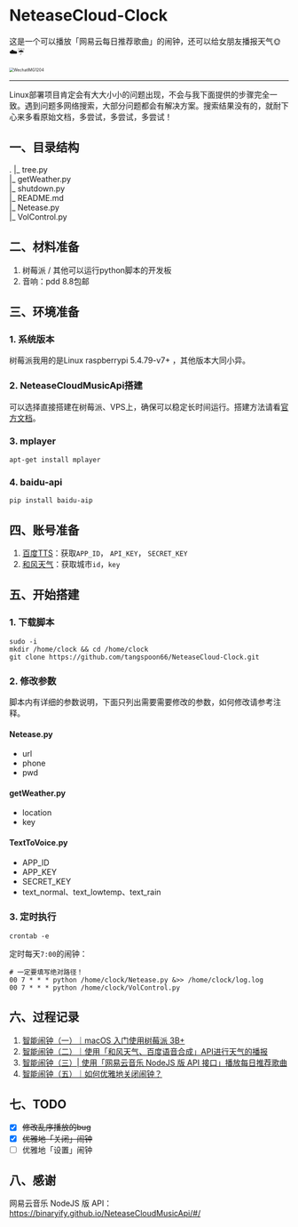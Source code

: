 # NeteaseCloud-Clock
这是一个可以播放「网易云每日推荐歌曲」的闹钟，还可以给女朋友播报天气🌞☁️☔️

<img src="https://picbed.tangspoon.cn/uPic/WechatIMG1204.jpeg" alt="WechatIMG1204" style="zoom:50%;" />

----

Linux部署项目肯定会有大大小小的问题出现，不会与我下面提供的步骤完全一致。遇到问题多网络搜索，大部分问题都会有解决方案。搜索结果没有的，就耐下心来多看原始文档，多尝试，多尝试，多尝试！

## 一、目录结构

.
|_ tree.py<br/>
|_ getWeather.py<br/>
|_ shutdown.py<br/>
|_ README.md<br/>
|_ Netease.py<br/>
|_ VolControl.py

## 二、材料准备

1. 树莓派 / 其他可以运行python脚本的开发板
2. 音响：pdd 8.8包邮

## 三、环境准备

### 1. 系统版本

树莓派我用的是Linux raspberrypi 5.4.79-v7+ ，其他版本大同小异。

### 2. NeteaseCloudMusicApi搭建

可以选择直接搭建在树莓派、VPS上，确保可以稳定长时间运行。搭建方法请看[官方文档](https://binaryify.github.io/NeteaseCloudMusicApi/#/?id=%e5%ae%89%e8%a3%85)。

### 3. mplayer

```
apt-get install mplayer
```

### 4. baidu-api

```
pip install baidu-aip
```

## 四、账号准备

1. [百度TTS](https://ai.baidu.com/tech/speech/tts)：获取`APP_ID`， `API_KEY`， `SECRET_KEY`
2. [和风天气](https://www.qweather.com/)：获取城市`id`，`key`

## 五、开始搭建

### 1. 下载脚本

```
sudo -i
mkdir /home/clock && cd /home/clock
git clone https://github.com/tangspoon66/NeteaseCloud-Clock.git
```

### 2. 修改参数

脚本内有详细的参数说明，下面只列出需要需要修改的参数，如何修改请参考注释。

#### Netease.py

- url
- phone
- pwd

#### getWeather.py

- location
- key

#### TextToVoice.py

- APP_ID
- APP_KEY
- SECRET_KEY
- text_normal、text_lowtemp、text_rain

### 3. 定时执行

```
crontab -e
```

定时每天`7:00`的闹钟：

```
# 一定要填写绝对路径！
00 7 * * * python /home/clock/Netease.py &>> /home/clock/log.log
00 7 * * * python /home/clock/VolControl.py
```

## 六、过程记录

1. [智能闹钟（一）｜macOS 入门使用树莓派 3B+](https://blog.tangspoon.cn/2020/12/19/%E6%99%BA%E8%83%BD%E9%97%B9%E9%92%9F%EF%BC%88%E4%B8%80%EF%BC%89%EF%BD%9CmacOS%E5%85%A5%E9%97%A8%E4%BD%BF%E7%94%A8%E6%A0%91%E8%8E%93%E6%B4%BE3B/#more)
2. [智能闹钟（二）｜使用「和风天气、百度语音合成」API进行天气的播报](http://localhost:4000/2020/12/21/%E6%99%BA%E8%83%BD%E9%97%B9%E9%92%9F%EF%BC%88%E4%BA%8C%EF%BC%89%EF%BD%9C%E4%BD%BF%E7%94%A8%E3%80%8C%E5%92%8C%E9%A3%8E%E5%A4%A9%E6%B0%94%E3%80%81%E7%99%BE%E5%BA%A6%E8%AF%AD%E9%9F%B3%E5%90%88%E6%88%90%E3%80%8DAPI%E8%BF%9B%E8%A1%8C%E5%A4%A9%E6%B0%94%E7%9A%84%E6%92%AD%E6%8A%A5/#more)
3. [智能闹钟（三）| 使用「网易云音乐 NodeJS 版 API 接口」播放每日推荐歌曲](https://blog.tangspoon.cn/2020/12/22/%E6%99%BA%E8%83%BD%E9%97%B9%E9%92%9F%EF%BC%88%E4%B8%89%EF%BC%89%7C%20%E4%BD%BF%E7%94%A8%E3%80%8C%E7%BD%91%E6%98%93%E4%BA%91%E9%9F%B3%E4%B9%90NodeJS%E7%89%88API%E6%8E%A5%E5%8F%A3%E3%80%8D%E8%8E%B7%E5%8F%96%E6%AF%8F%E6%97%A5%E6%8E%A8%E8%8D%90%E6%AD%8C%E6%9B%B2/#more)
4. [智能闹钟（五）｜如何优雅地关闭闹钟？](https://blog.tangspoon.cn/2020/12/31/%E6%99%BA%E8%83%BD%E9%97%B9%E9%92%9F%EF%BC%88%E4%BA%94%EF%BC%89%EF%BD%9C%E5%A6%82%E4%BD%95%E4%BC%98%E9%9B%85%E5%9C%B0%E5%85%B3%E9%97%AD%E9%97%B9%E9%92%9F%EF%BC%9F/#more)

## 七、TODO

- [x] ~~修改乱序播放的bug~~
- [x] ~~优雅地「关闭」闹钟~~
- [ ] 优雅地「设置」闹钟

## 八、感谢

网易云音乐 NodeJS 版 API：https://binaryify.github.io/NeteaseCloudMusicApi/#/

